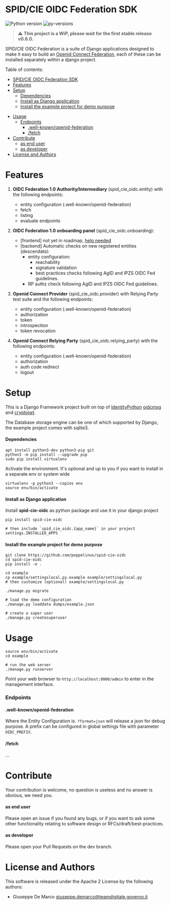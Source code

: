 # SPID/CIE OIDC Federation SDK

![Python version](https://img.shields.io/badge/license-Apache%202-blue.svg)
![py-versions](https://img.shields.io/badge/python-3.7%20%7C%203.8%20%7C%203.9-blue.svg)

> ⚠️ __This project is a WiP, please wait for the first stable release v0.6.0.__

SPID/CIE OIDC Federation is a suite of Django applications designed to
make it easy to build an [Openid Connect Federation](https://openid.net/specs/openid-connect-federation-1_0.html), 
each of these can be installed separately within a django project.

Table of contents:

- [SPID/CIE OIDC Federation SDK](#spidcie-oidc-federation-sdk)
- [Features](#features)
- [Setup](#setup)
  - [Dependencies](#dependencies)
  - [Install as Django application](#install-as-django-application)
  - [Install the example project for demo purpose](#install-the-example-project-for-demo-purpose)
* [Usage](#usage)
  - [Endpoints](#endpoints)
    * [.well-known/openid-federation](#well-knownopenid-federation)
    * [/fetch](#fetch)
* [Contribute](#contribute)
  * [as end user](#as-end-user)
  * [as developer](#as-developer)
* [License and Authors](#license-and-authors)


# Features

1. __OIDC Federation 1.0 Authority/Intermediary__ (spid_cie_oidc.entity) with the following endpoints:
    - entity configuration (.well-known/openid-federation)
    - fetch
    - listing
    - evaluate endpoints

2. __OIDC Federation 1.0 onboarding panel__ (spid_cie_oidc.onboarding):
    - [frontend] not yet in roadmap, [help needed](https://github.com/peppelinux/spid-cie-oidc/issues/1)
    - [backend] Automatic checks on new registered entities (descendats):
        - entity configuration:
            - reachability
            - signature validation
            - best practices checks following AgID and IPZS OIDC Fed guidelines.
        - RP authz check following AgID and IPZS OIDC Fed guidelines.

3. __Openid Connect Provider__ (spid_cie_oidc.provider) with Relying Party test suite  and the following endpoints:
    - entity configuration (.well-known/openid-federation)
    - authorization
    - token
    - introspection
    - token revocation

4. __Openid Connect Relying Party__ (spid_cie_oidc.relying_party) with the following endpoints:
    - entity configuration (.well-known/openid-federation)
    - authorization
    - auth code redirect
    - logout

# Setup

This is a Django Framework project built on top of [IdentityPython](https://idpy.org/) 
[oidcmsg](https://github.com/IdentityPython/JWTConnect-Python-OidcMsg) and
[cryptojwt](https://github.com/IdentityPython/JWTConnect-Python-CryptoJWT).

The Database storage engine can be one of which supported by Django, the example project comes with sqlite3.

#### Dependencies
````
apt install python3-dev python3-pip git
python3 -m pip install --upgrade pip
sudo pip install virtualenv
````

Activate the environment. It's optional and up to you if you want to install 
in a separate env or system wide
````
virtualenv -p python3 --copies env
source env/bin/activate
````

#### Install as Django application
Install __spid-cie-oidc__ as python package and use it in your django project
````
pip install spid-cie-oidc

# then include `spid_cie_oidc.{app_name}` in your project settings.INSTALLED_APPS
````

#### Install the example project for demo purpose

````
git clone https://github.com/peppelinux/spid-cie-oidc
cd spid-cie-oidc
pip install -e .

cd example
cp example/settingslocal.py.example example/settingslocal.py
# then customize (optional) example/settingslocal.py

./manage.py migrate

# load the demo configuration
./manage.py loaddata dumps/example.json

# create a super user
./manage.py createsuperuser
````

# Usage

````
source env/bin/activate
cd example

# run the web server
./manage.py runserver
````
Point your web browser to `http://localhost:8000/admin` to enter in the management interface.

###  Endpoints

#### .well-known/openid-federation
Where the Entity Configuration is. `?format=json` will release a json for debug purpose.
A prefix can be configured in global settings file with parameter `OIDC_PREFIX`.

#### /fetch
...


# Contribute

Your contribution is welcome, no question is useless and no answer is obvious, we need you.

#### as end user

Please open an issue if you found any bugs, or if you want to ask some other functionality relating to software design or RFCs/draft/best-practices.

#### as developer

Please open your Pull Requests on the dev branch.


# License and Authors

This software is released under the Apache 2 License by the following authors:

- Giuseppe De Marco <giuseppe.demarco@teamdigitale.governo.it>
